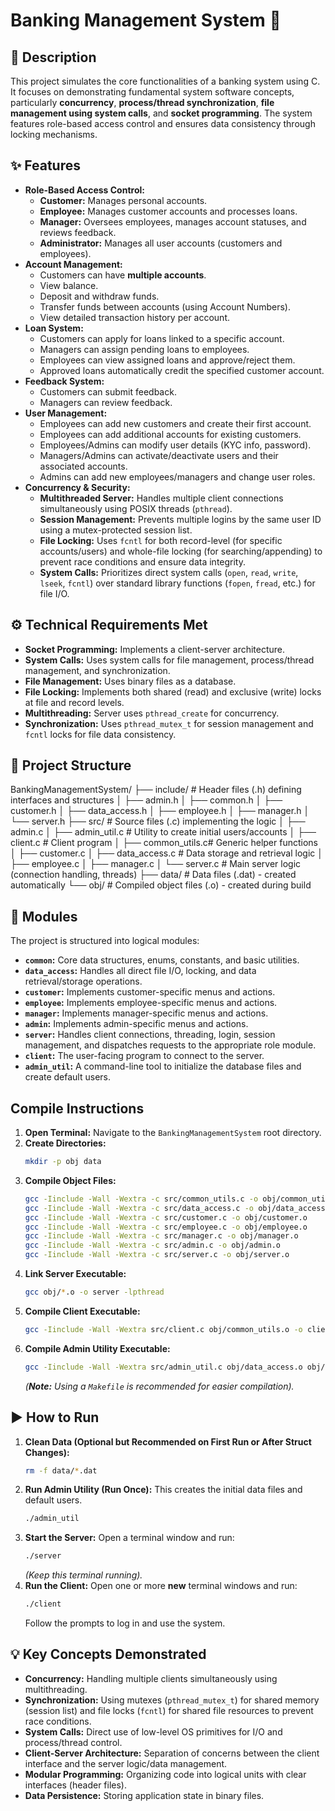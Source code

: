 # Banking Management System 🏦

## 📜 Description

This project simulates the core functionalities of a banking system using C. It focuses on demonstrating fundamental system software concepts, particularly **concurrency**, **process/thread synchronization**, **file management using system calls**, and **socket programming**. The system features role-based access control and ensures data consistency through locking mechanisms.

## ✨ Features

* **Role-Based Access Control:**
    * **Customer:** Manages personal accounts.
    * **Employee:** Manages customer accounts and processes loans.
    * **Manager:** Oversees employees, manages account statuses, and reviews feedback.
    * **Administrator:** Manages all user accounts (customers and employees).
* **Account Management:**
    * Customers can have **multiple accounts**.
    * View balance.
    * Deposit and withdraw funds.
    * Transfer funds between accounts (using Account Numbers).
    * View detailed transaction history per account.
* **Loan System:**
    * Customers can apply for loans linked to a specific account.
    * Managers can assign pending loans to employees.
    * Employees can view assigned loans and approve/reject them.
    * Approved loans automatically credit the specified customer account.
* **Feedback System:**
    * Customers can submit feedback.
    * Managers can review feedback.
* **User Management:**
    * Employees can add new customers and create their first account.
    * Employees can add additional accounts for existing customers.
    * Employees/Admins can modify user details (KYC info, password).
    * Managers/Admins can activate/deactivate users and their associated accounts.
    * Admins can add new employees/managers and change user roles.
* **Concurrency & Security:**
    * **Multithreaded Server:** Handles multiple client connections simultaneously using POSIX threads (`pthread`).
    * **Session Management:** Prevents multiple logins by the same user ID using a mutex-protected session list.
    * **File Locking:** Uses `fcntl` for both record-level (for specific accounts/users) and whole-file locking (for searching/appending) to prevent race conditions and ensure data integrity.
    * **System Calls:** Prioritizes direct system calls (`open`, `read`, `write`, `lseek`, `fcntl`) over standard library functions (`fopen`, `fread`, etc.) for file I/O.

## ⚙️ Technical Requirements Met

* **Socket Programming:** Implements a client-server architecture.
* **System Calls:** Uses system calls for file management, process/thread management, and synchronization.
* **File Management:** Uses binary files as a database.
* **File Locking:** Implements both shared (read) and exclusive (write) locks at file and record levels.
* **Multithreading:** Server uses `pthread_create` for concurrency.
* **Synchronization:** Uses `pthread_mutex_t` for session management and `fcntl` locks for file data consistency.

## 📁 Project Structure

BankingManagementSystem/ ├── include/ # Header files (.h) defining interfaces and structures │ ├── admin.h │ ├── common.h │ ├── customer.h │ ├── data_access.h │ ├── employee.h │ ├── manager.h │ └── server.h ├── src/ # Source files (.c) implementing the logic │ ├── admin.c │ ├── admin_util.c # Utility to create initial users/accounts │ ├── client.c # Client program │ ├── common_utils.c# Generic helper functions │ ├── customer.c │ ├── data_access.c # Data storage and retrieval logic │ ├── employee.c │ ├── manager.c │ └── server.c # Main server logic (connection handling, threads) ├── data/ # Data files (.dat) - created automatically └── obj/ # Compiled object files (.o) - created during build


## 🧩 Modules

The project is structured into logical modules:

* **`common`:** Core data structures, enums, constants, and basic utilities.
* **`data_access`:** Handles all direct file I/O, locking, and data retrieval/storage operations.
* **`customer`:** Implements customer-specific menus and actions.
* **`employee`:** Implements employee-specific menus and actions.
* **`manager`:** Implements manager-specific menus and actions.
* **`admin`:** Implements admin-specific menus and actions.
* **`server`:** Handles client connections, threading, login, session management, and dispatches requests to the appropriate role module.
* **`client`:** The user-facing program to connect to the server.
* **`admin_util`:** A command-line tool to initialize the database files and create default users.

##  Compile Instructions

1.  **Open Terminal:** Navigate to the `BankingManagementSystem` root directory.
2.  **Create Directories:**
    ```bash
    mkdir -p obj data
    ```
3.  **Compile Object Files:**
    ```bash
    gcc -Iinclude -Wall -Wextra -c src/common_utils.c -o obj/common_utils.o
    gcc -Iinclude -Wall -Wextra -c src/data_access.c -o obj/data_access.o
    gcc -Iinclude -Wall -Wextra -c src/customer.c -o obj/customer.o
    gcc -Iinclude -Wall -Wextra -c src/employee.c -o obj/employee.o
    gcc -Iinclude -Wall -Wextra -c src/manager.c -o obj/manager.o
    gcc -Iinclude -Wall -Wextra -c src/admin.c -o obj/admin.o
    gcc -Iinclude -Wall -Wextra -c src/server.c -o obj/server.o
    ```
4.  **Link Server Executable:**
    ```bash
    gcc obj/*.o -o server -lpthread
    ```
5.  **Compile Client Executable:**
    ```bash
    gcc -Iinclude -Wall -Wextra src/client.c obj/common_utils.o -o client
    ```
6.  **Compile Admin Utility Executable:**
    ```bash
    gcc -Iinclude -Wall -Wextra src/admin_util.c obj/data_access.o obj/common_utils.o -o admin_util
    ```
    *(**Note:** Using a `Makefile` is recommended for easier compilation).*

## ▶️ How to Run

1.  **Clean Data (Optional but Recommended on First Run or After Struct Changes):**
    ```bash
    rm -f data/*.dat
    ```
2.  **Run Admin Utility (Run Once):** This creates the initial data files and default users.
    ```bash
    ./admin_util
    ```
3.  **Start the Server:** Open a terminal window and run:
    ```bash
    ./server
    ```
    *(Keep this terminal running).*
4.  **Run the Client:** Open one or more **new** terminal windows and run:
    ```bash
    ./client
    ```
    Follow the prompts to log in and use the system.

## 💡 Key Concepts Demonstrated

* **Concurrency:** Handling multiple clients simultaneously using multithreading.
* **Synchronization:** Using mutexes (`pthread_mutex_t`) for shared memory (session list) and file locks (`fcntl`) for shared file resources to prevent race conditions.
* **System Calls:** Direct use of low-level OS primitives for I/O and process/thread control.
* **Client-Server Architecture:** Separation of concerns between the client interface and the server logic/data management.
* **Modular Programming:** Organizing code into logical units with clear interfaces (header files).
* **Data Persistence:** Storing application state in binary files.
